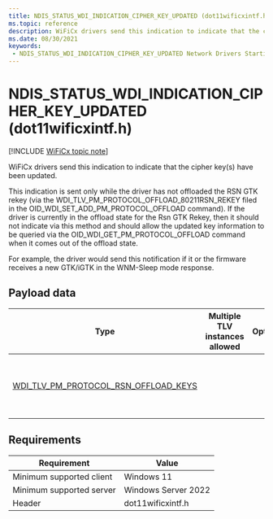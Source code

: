 ```yaml
---
title: NDIS_STATUS_WDI_INDICATION_CIPHER_KEY_UPDATED (dot11wificxintf.h)
ms.topic: reference
description: WiFiCx drivers send this indication to indicate that the cipher key(s) have been updated.
ms.date: 08/30/2021
keywords:
 - NDIS_STATUS_WDI_INDICATION_CIPHER_KEY_UPDATED Network Drivers Starting with Windows Vista
---
```


# NDIS_STATUS_WDI_INDICATION_CIPHER_KEY_UPDATED (dot11wificxintf.h)

[!INCLUDE [WiFiCx topic note](../includes/wificx-version-warning.md)]

WiFiCx drivers send this indication to indicate that the cipher key(s) have been updated.

This indication is sent only while the driver has not offloaded the RSN GTK rekey (via the WDI_TLV_PM_PROTOCOL_OFFLOAD_80211RSN_REKEY filed in the OID_WDI_SET_ADD_PM_PROTOCOL_OFFLOAD command). If the driver is currently in the offload state for the Rsn GTK Rekey, then it should not indicate via this method and should allow the updated key information to be queried via the OID_WDI_GET_PM_PROTOCOL_OFFLOAD command when it comes out of the offload state.

For example, the driver would send this notification if it or the firmware receives a new GTK/iGTK in the WNM-Sleep mode response.

## Payload data

| Type | Multiple TLV instances allowed | Optional | Description |
| --- | --- | --- | --- |
| [WDI_TLV_PM_PROTOCOL_RSN_OFFLOAD_KEYS](wdi-tlv-pm-protocol-rsn-offload-keys.md) |   |   | The currently configured Rsn Eapol key information. |

## Requirements

|Requirement|Value|
|--- |--- |
|Minimum supported client|Windows 11|
|Minimum supported server|Windows Server 2022|
|Header|dot11wificxintf.h|

